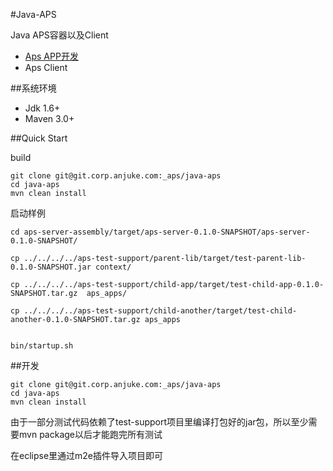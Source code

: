#Java-APS

Java APS容器以及Client

* [Aps APP开发](docs/app_dev.md)
* Aps Client

##系统环境

* Jdk 1.6+
* Maven 3.0+

##Quick Start

build

```
git clone git@git.corp.anjuke.com:_aps/java-aps
cd java-aps
mvn clean install
```

启动样例

```
cd aps-server-assembly/target/aps-server-0.1.0-SNAPSHOT/aps-server-0.1.0-SNAPSHOT/

cp ../../../../aps-test-support/parent-lib/target/test-parent-lib-0.1.0-SNAPSHOT.jar context/

cp ../../../../aps-test-support/child-app/target/test-child-app-0.1.0-SNAPSHOT.tar.gz  aps_apps/

cp ../../../../aps-test-support/child-another/target/test-child-another-0.1.0-SNAPSHOT.tar.gz aps_apps


bin/startup.sh
```

##开发

```
git clone git@git.corp.anjuke.com:_aps/java-aps
cd java-aps
mvn clean install
```
由于一部分测试代码依赖了test-support项目里编译打包好的jar包，所以至少需要mvn package以后才能跑完所有测试

在eclipse里通过m2e插件导入项目即可